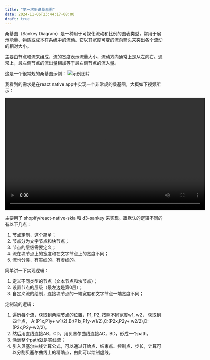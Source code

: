 ```yaml
---
title: "第一次听说桑基图"
date: 2024-11-06T23:44:17+08:00
draft: true
---
```


桑基图（Sankey Diagram）是一种用于可视化流动和比例的图表类型，常用于展示能量、物质或成本在系统中的流动。它以其宽度可变的流向箭头来突出各个流动的相对大小。

主要由节点和流来组成，流的宽度表示流量大小，流动方向通常上是从左向右。通常上，最左侧节点的流出量相加等于最右侧节点的流入量。


这是一个很常规的桑基图示例：
![示例图片](https://res.karsa.info/files/file/server/pay-record-file/2024/November/6/1730907934644528664)

<!--more--> 

我看到的需求是在react native app中实现一个非常规的桑基图，大概如下视频所示：

<video width="640" height="360" controls>
  <source src="https://res.karsa.info/files/file/server/pay-record-file/2024/November/6/1730906975811956007" type="video/mp4">
</video>

主要用了 shopify/react-native-skia 和 d3-sankey 来实现。跟默认的逻辑不同的有以下几点：

1. 节点定制，这个简单；
2. 节点分为文字节点和块节点；
3. 节点的层级需要定义；
3. 流在块节点上的宽度和在文字节点上的宽度不同；
4. 流也分类，有实线的，有虚线的。

简单讲一下实现逻辑：

1. 定义不同类型的节点（文本节点和块节点）；
2. 设置节点的层级（最左边是第0层）；
3. 自定义流的绘制，连接块节点的一端宽度和文字节点一端宽度不同；

定制流的逻辑：
1. 遍历每个流，获取到两端节点的位置，P1, P2, 按照不同宽度w1, w2， 获取到四个点，
	A:(P1x,P1y+ w1/2),B:(P1x,P1y-w1/2),C:(P2x,P2y+ w2/2),D:(P2x,P2y-w2/2)。
2. 然后用直线连接AB，CD，用贝塞尔曲线连接AC，BD，形成一个path。
3. 涂满整个path就是实线流；
4. 引入贝塞尔曲线计算公式，可以通过开始点、结束点、控制点、步长，计算可以分割贝塞尔曲线上的精确点，由此可以绘制虚线。
